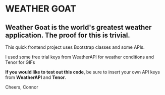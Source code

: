 # WEATHER GOAT
## Weather Goat is the world's greatest weather application. The proof for this is trivial. 
This quick frontend project uses Bootstrap classes and some APIs.

I used some free trial keys from WeatherAPI for weather conditions and Tenor for GIFs

**If you would like to test out this code**, be sure to insert your own API keys from **WeatherAPI** and **Tenor**.

Cheers,
Connor
